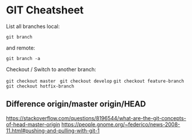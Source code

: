 # GIT Cheatsheet



List all branches local:

````git branch````

and remote:

`git branch -a`



Checkout / Switch to another branch:

````git checkout master ````
````git checkout develop````
````git checkout feature-branch````
````git checkout hotfix-branch````





## Difference origin/master origin/HEAD

https://stackoverflow.com/questions/8196544/what-are-the-git-concepts-of-head-master-origin
https://people.gnome.org/~federico/news-2008-11.html#pushing-and-pulling-with-git-1

